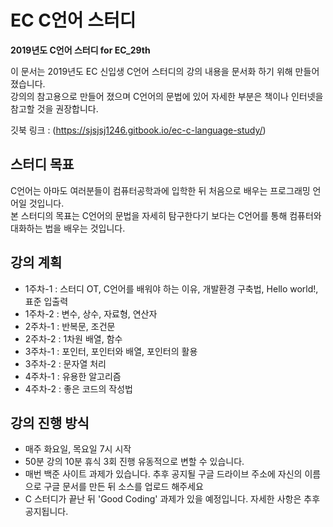 # EC C언어 스터디
**2019년도 C언어 스터디 for EC_29th**

이 문서는 2019년도 EC 신입생 C언어 스터디의 강의 내용을 문서화 하기 위해 만들어 졌습니다.  
강의의 참고용으로 만들어 졌으며 C언어의 문법에 있어 자세한 부분은 책이나 인터넷을 참고할 것을 권장합니다.

깃북 링크 : (https://sjsjsj1246.gitbook.io/ec-c-language-study/)

## 스터디 목표

C언어는 아마도 여러분들이 컴퓨터공학과에 입학한 뒤 처음으로 배우는 프로그래밍 언어일 것입니다.  
본 스터디의 목표는 C언어의 문법을 자세히 탐구한다기 보다는 C언어를 통해 컴퓨터와 대화하는 법을 배우는 것입니다.

## 강의 계획

- 1주차-1 : 스터디 OT, C언어를 배워야 하는 이유, 개발환경 구축법, Hello world!, 표준 입출력
- 1주차-2 : 변수, 상수, 자료형, 연산자
- 2주차-1 : 반복문, 조건문
- 2주차-2 : 1차원 배열, 함수
- 3주차-1 : 포인터, 포인터와 배열, 포인터의 활용
- 3주차-2 : 문자열 처리
- 4주차-1 : 유용한 알고리즘
- 4주차-2 : 좋은 코드의 작성법

## 강의 진행 방식

- 매주 화요일, 목요일 7시 시작
- 50분 강의 10분 휴식 3회 진행 유동적으로 변할 수 있습니다.
- 매번 백준 사이트 과제가 있습니다. 추후 공지될 구글 드라이브 주소에 자신의 이름으로 구글 문서를 만든 뒤 소스를 업로드 해주세요
- C 스터디가 끝난 뒤 'Good Coding' 과제가 있을 예정입니다. 자세한 사항은 추후 공지됩니다.